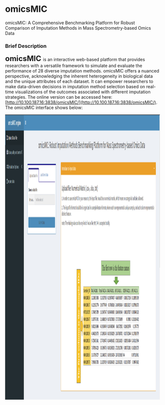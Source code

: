 # omicsMIC
omicsMIC: A Comprehensive Benchmarking Platform for Robust Comparison of Imputation Methods in Mass Spectrometry-based Omics Data
### Brief Description
**<font size='5'> omicsMIC </font>** is an interactive web-based platform that provides researchers with a versatile framework to simulate and evaluate the performance of 28 diverse imputation methods. omicsMIC offers a nuanced perspective, acknowledging the inherent heterogeneity in biological data and the unique attributes of each dataset. It can empower researchers to make data-driven decisions in imputation method selection based on real-time visualizations of the outcomes associated with different imputation strategies. The online version can be accessed here: [http://10.100.187.16:3838/omicsMIC/](http://10.100.187.16:3838/omicsMIC/).
The omicsMIC interface shows below:

<img src="homepage.png" align="center" height="925" width="1907"/>
